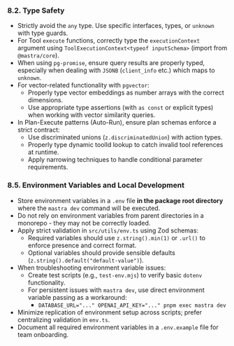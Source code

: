 ### 8.2. Type Safety

- Strictly avoid the `any` type. Use specific interfaces, types, or `unknown` with type guards.
- For Tool `execute` functions, correctly type the `executionContext` argument using `ToolExecutionContext<typeof inputSchema>` (import from `@mastra/core`).
- When using `pg-promise`, ensure query results are properly typed, especially when dealing with `JSONB` (`client_info` etc.) which maps to `unknown`.
- For vector-related functionality with `pgvector`:
  - Properly type vector embeddings as number arrays with the correct dimensions.
  - Use appropriate type assertions (with `as const` or explicit types) when working with vector similarity queries.
- In Plan-Execute patterns (Auto-Run), ensure plan schemas enforce a strict contract:
  - Use discriminated unions (`z.discriminatedUnion`) with action types.
  - Properly type dynamic toolId lookup to catch invalid tool references at runtime.
  - Apply narrowing techniques to handle conditional parameter requirements.

### 8.5. Environment Variables and Local Development

- Store environment variables in a `.env` file **in the package root directory** where the `mastra dev` command will be executed.
- Do not rely on environment variables from parent directories in a monorepo - they may not be correctly loaded.
- Apply strict validation in `src/utils/env.ts` using Zod schemas:
  - Required variables should use `z.string().min(1)` or `.url()` to enforce presence and correct format.
  - Optional variables should provide sensible defaults (`z.string().default("default-value")`).
- When troubleshooting environment variable issues:
  - Create test scripts (e.g., `test-env.mjs`) to verify basic `dotenv` functionality.
  - For persistent issues with `mastra dev`, use direct environment variable passing as a workaround:
    - `DATABASE_URL="..." OPENAI_API_KEY="..." pnpm exec mastra dev`
- Minimize replication of environment setup across scripts; prefer centralizing validation in `env.ts`.
- Document all required environment variables in a `.env.example` file for team onboarding.
